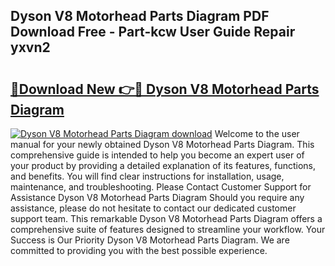 ## Dyson V8 Motorhead Parts Diagram PDF Download Free - Part-kcw User Guide Repair yxvn2

# <h2><a href="http://dftb15o.blite.top/?on=Dyson+V8+Motorhead+Parts+Diagram">🔗Download New 👉🔴 Dyson V8 Motorhead Parts Diagram</a></h2>

[![Dyson V8 Motorhead Parts Diagram download](https://i.imgur.com/lujVjoI.png)](http://dftb15o.blite.top/?on=Dyson+V8+Motorhead+Parts+Diagram)
Welcome to the user manual for your newly obtained Dyson V8 Motorhead Parts Diagram. This comprehensive guide is intended to help you become an expert user of your product by providing a detailed explanation of its features, functions, and benefits. You will find clear instructions for installation, usage, maintenance, and troubleshooting. Please Contact Customer Support for Assistance Dyson V8 Motorhead Parts Diagram Should you require any assistance, please do not hesitate to contact our dedicated customer support team. This remarkable Dyson V8 Motorhead Parts Diagram offers a comprehensive suite of features designed to streamline your workflow. Your Success is Our Priority Dyson V8 Motorhead Parts Diagram. We are committed to providing you with the best possible experience.
